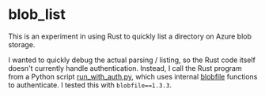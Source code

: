 # blob_list

This is an experiment in using Rust to quickly list a directory on Azure blob storage.

I wanted to quickly debug the actual parsing / listing, so the Rust code itself doesn't currently handle authentication. Instead, I call the Rust program from a Python script [run_with_auth.py](run_with_auth.py), which uses internal [blobfile](https://github.com/christopher-hesse/blobfile) functions to authenticate. I tested this with `blobfile==1.3.3`.
